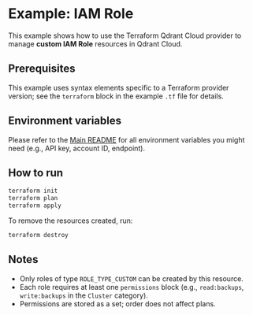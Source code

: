 # Example: IAM Role

This example shows how to use the Terraform Qdrant Cloud provider to manage **custom IAM Role** resources in Qdrant Cloud.

## Prerequisites

This example uses syntax elements specific to a Terraform provider version; see the `terraform` block in the example `.tf` file for details.

## Environment variables

Please refer to the [Main README](../../README.md) for all environment variables you might need (e.g., API key, account ID, endpoint).

## How to run

```bash
terraform init
terraform plan
terraform apply
```

To remove the resources created, run:

```bash
terraform destroy
```

## Notes

- Only roles of type `ROLE_TYPE_CUSTOM` can be created by this resource.  
- Each role requires at least one `permissions` block (e.g., `read:backups`, `write:backups` in the `Cluster` category).  
- Permissions are stored as a set; order does not affect plans.
